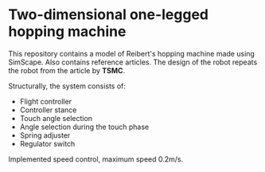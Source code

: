 # Two-dimensional one-legged hopping machine

 This repository contains a model of Reibert's hopping machine made using SimScape. 
 Also contains reference articles. The design of the robot repeats the robot from the article by **TSMC**.
 
Structurally, the system consists of:
- Flight controller
- Controller stance
- Touch angle selection
- Angle selection during the touch phase
- Spring adjuster
- Regulator switch

Implemented speed control, maximum speed 0.2m/s.

